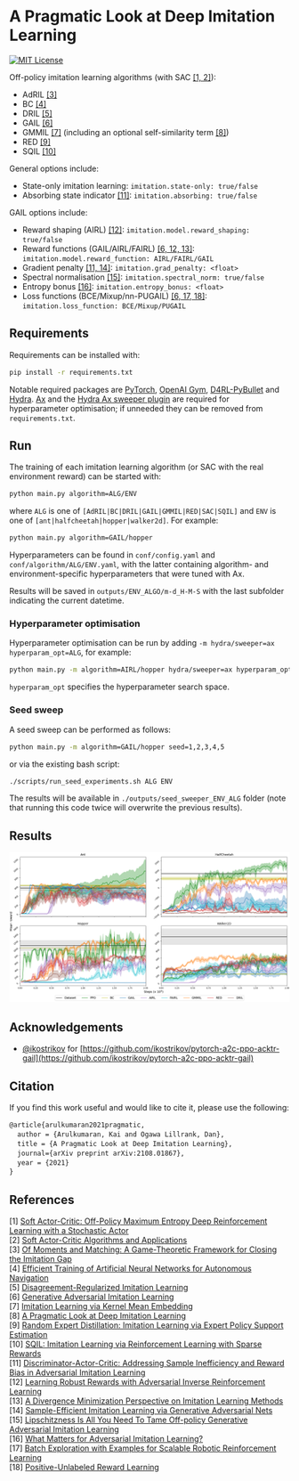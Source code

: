# A Pragmatic Look at Deep Imitation Learning

[![MIT License](https://img.shields.io/badge/license-MIT-blue.svg)](LICENSE.md)

Off-policy imitation learning algorithms (with SAC [[1, 2]](#references)):

- AdRIL [[3]](#references)
- BC [[4]](#references)
- DRIL [[5]](#references)
- GAIL [[6]](#references)
- GMMIL [[7]](#references) (including an optional self-similarity term [[8]](#references))
- RED [[9]](#references)
- SQIL [[10]](#references)

General options include:

- State-only imitation learning: `imitation.state-only: true/false`
- Absorbing state indicator [[11]](#references): `imitation.absorbing: true/false`

GAIL options include:

- Reward shaping (AIRL) [[12]](#references): `imitation.model.reward_shaping: true/false`
- Reward functions (GAIL/AIRL/FAIRL) [[6, 12, 13]](#references): `imitation.model.reward_function: AIRL/FAIRL/GAIL`
- Gradient penalty [[11, 14]](#references): `imitation.grad_penalty: <float>`
- Spectral normalisation [[15]](#references): `imitation.spectral_norm: true/false`
- Entropy bonus [[16]](#references): `imitation.entropy_bonus: <float>`
- Loss functions (BCE/Mixup/nn-PUGAIL) [[6, 17, 18]](#references): `imitation.loss_function: BCE/Mixup/PUGAIL`

## Requirements

Requirements can be installed with:
```sh
pip install -r requirements.txt
```
Notable required packages are [PyTorch](https://pytorch.org/), [OpenAI Gym](https://gym.openai.com/), [D4RL-PyBullet](https://github.com/takuseno/d4rl-pybullet) and [Hydra](https://hydra.cc/). [Ax](https://ax.dev/) and the [Hydra Ax sweeper plugin](https://hydra.cc/docs/next/plugins/ax_sweeper/) are required for hyperparameter optimisation; if unneeded they can be removed from `requirements.txt`.

## Run

The training of each imitation learning algorithm (or SAC with the real environment reward) can be started with:
```sh
python main.py algorithm=ALG/ENV
```
where `ALG` is one of `[AdRIL|BC|DRIL|GAIL|GMMIL|RED|SAC|SQIL]` and `ENV` is one of `[ant|halfcheetah|hopper|walker2d]`. For example:
```sh
python main.py algorithm=GAIL/hopper
```

Hyperparameters can be found in `conf/config.yaml` and `conf/algorithm/ALG/ENV.yaml`, with the latter containing algorithm- and environment-specific hyperparameters that were tuned with Ax.

Results will be saved in `outputs/ENV_ALGO/m-d_H-M-S` with the last subfolder indicating the current datetime.

### Hyperparameter optimisation

Hyperparameter optimisation can be run by adding `-m hydra/sweeper=ax hyperparam_opt=ALG`, for example:
```sh
python main.py -m algorithm=AIRL/hopper hydra/sweeper=ax hyperparam_opt=AIRL 
```
`hyperparam_opt` specifies the hyperparameter search space.

### Seed sweep

A seed sweep can be performed as follows:
```sh
python main.py -m algorithm=GAIL/hopper seed=1,2,3,4,5 
```
or via the existing bash script:
```sh
./scripts/run_seed_experiments.sh ALG ENV
```

The results will be available in `./outputs/seed_sweeper_ENV_ALG` folder (note that running this code twice will overwrite the previous results).

## Results

![PyBullet results](figures/pybullet.png) 

## Acknowledgements

- [@ikostrikov](https://github.com/ikostrikov) for [https://github.com/ikostrikov/pytorch-a2c-ppo-acktr-gail](https://github.com/ikostrikov/pytorch-a2c-ppo-acktr-gail)

## Citation

If you find this work useful and would like to cite it, please use the following:

```tex
@article{arulkumaran2021pragmatic,
  author = {Arulkumaran, Kai and Ogawa Lillrank, Dan},
  title = {A Pragmatic Look at Deep Imitation Learning},
  journal={arXiv preprint arXiv:2108.01867},
  year = {2021}
}
```

## References

[1] [Soft Actor-Critic: Off-Policy Maximum Entropy Deep Reinforcement Learning with a Stochastic Actor](https://arxiv.org/abs/1801.01290)  
[2] [Soft Actor-Critic Algorithms and Applications](https://arxiv.org/abs/1812.05905)  
[3] [Of Moments and Matching: A Game-Theoretic Framework for Closing the Imitation Gap](https://arxiv.org/abs/2103.03236)  
[4] [Efficient Training of Artificial Neural Networks for Autonomous Navigation](https://www.mitpressjournals.org/doi/abs/10.1162/neco.1991.3.1.88?journalCode=neco)  
[5] [Disagreement-Regularized Imitation Learning](https://openreview.net/forum?id=rkgbYyHtwB)  
[6] [Generative Adversarial Imitation Learning](https://arxiv.org/abs/1606.03476)  
[7] [Imitation Learning via Kernel Mean Embedding](https://www.aaai.org/ocs/index.php/AAAI/AAAI18/paper/viewPaper/16807)  
[8] [A Pragmatic Look at Deep Imitation Learning](https://arxiv.org/abs/2108.01867)  
[9] [Random Expert Distillation: Imitation Learning via Expert Policy Support Estimation](https://arxiv.org/abs/1905.06750)  
[10] [SQIL: Imitation Learning via Reinforcement Learning with Sparse Rewards](https://arxiv.org/abs/1905.11108)  
[11] [Discriminator-Actor-Critic: Addressing Sample Inefficiency and Reward Bias in Adversarial Imitation Learning](https://arxiv.org/abs/1809.02925)  
[12] [Learning Robust Rewards with Adversarial Inverse Reinforcement Learning](https://arxiv.org/abs/1710.11248)  
[13] [A Divergence Minimization Perspective on Imitation Learning Methods](https://arxiv.org/abs/1911.02256)  
[14] [Sample-Efficient Imitation Learning via Generative Adversarial Nets](https://arxiv.org/abs/1809.02064)  
[15] [Lipschitzness Is All You Need To Tame Off-policy Generative Adversarial Imitation Learning](https://arxiv.org/abs/2006.16785)  
[16] [What Matters for Adversarial Imitation Learning?](https://arxiv.org/abs/2106.00672)  
[17] [Batch Exploration with Examples for Scalable Robotic Reinforcement Learning](https://arxiv.org/abs/2010.11917)  
[18] [Positive-Unlabeled Reward Learning](https://arxiv.org/abs/1911.00459)  
